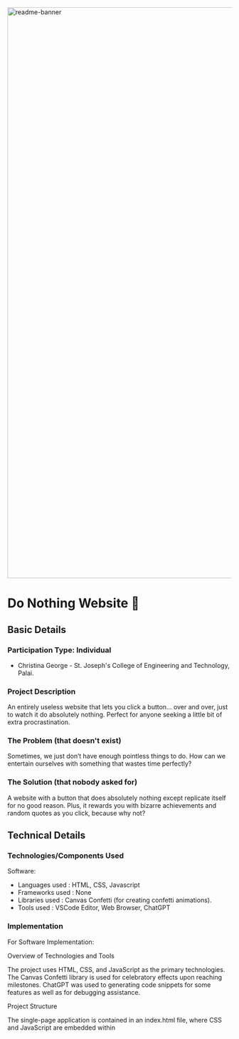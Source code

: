 <img width="1280" alt="readme-banner" src="https://github.com/user-attachments/assets/35332e92-44cb-425b-9dff-27bcf1023c6c">

# Do Nothing Website 🎯


## Basic Details

### Participation Type: Individual
- Christina George - St. Joseph's College of Engineering and Technology, Palai.

### Project Description
An entirely useless website that lets you click a button… over and over, just to watch it do absolutely nothing. Perfect for anyone seeking a little bit of extra procrastination.

### The Problem (that doesn't exist)
Sometimes, we just don’t have enough pointless things to do. How can we entertain ourselves with something that wastes time perfectly?

### The Solution (that nobody asked for)
A website with a button that does absolutely nothing except replicate itself for no good reason. Plus, it rewards you with bizarre achievements and random quotes as you click, because why not?

## Technical Details
### Technologies/Components Used
Software:
- Languages used : HTML, CSS, Javascript
- Frameworks used : None
- Libraries used : Canvas Confetti (for creating confetti animations).
- Tools used : VSCode Editor, Web Browser, ChatGPT

### Implementation
For Software Implementation:

Overview of Technologies and Tools

The project uses HTML, CSS, and JavaScript as the primary technologies. The Canvas Confetti library is used for celebratory effects upon reaching milestones. ChatGPT was used to generating code snippets for some features as well as for debugging assistance.


Project Structure

The single-page application is contained in an index.html file, where CSS and JavaScript are embedded within <style> and <script> tags, respectively. This keeps everything in one file for simplicity.

Key Features and Functions

Button Click Handling: The doNothingButton button increments a click counter on each press. After each click, it displays a random message from a predefined list.
Progress Bar: The progress bar dynamically updates its width based on the click count. CSS transitions make the bar fill smoothly.

# Installation
To get started with the Do Nothing Website, follow these commands:
- Clone this repository
git clone https://github.com/christinawdc/Do-Nothing-Website.git

- Navigate into the project directory
cd Do-Nothing-Website

- Install any dependencies (if necessary)
npm install


# Run
Run the website in a local server to begin your journey of doing absolutely nothing.

# Start a local server (use live-server, http-server, or similar tools)
npx live-server
Or open index.html directly in your browser and prepare to achieve nothing.

Or just open this link in a new tab: 
https://do-nothing-website.glitch.me

### Project Documentation
For Software:
This Do Nothing Website doesn’t have any real functionality, but here’s a quick breakdown of how the project is structured:

HTML: Defines the layout of the single, unproductive button.
CSS: Adds a touch of color and style, making the button look just enticing enough to click.
JavaScript: Handles all interactive elements—the clicks, messages, animations, and duplicate button spawns.

# Screenshots 

*Landing State/Initial Load Page*

![image](https://github.com/user-attachments/assets/dd26d159-8f06-4e96-a98b-08e98610d12d)


*Achievements*

![Screenshot (27)](https://github.com/user-attachments/assets/6c2cb235-fc6d-40c0-a233-a320b86b4b26)


*Button Duplication*
![image](https://github.com/user-attachments/assets/2ca6b5e1-d6d2-49fc-a722-c0cc8a9b1ef6)


---
